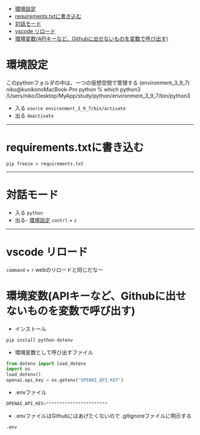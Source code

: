 - [環境設定](#環境設定)
- [requirements.txtに書き込む](#requirementstxtに書き込む)
- [対話モード](#対話モード)
- [vscode リロード](#vscode-リロード)
- [環境変数(APIキーなど、Githubに出せないものを変数で呼び出す)](#環境変数apiキーなどgithubに出せないものを変数で呼び出す)

# 環境設定
このpythonフォルダの中は、一つの仮想空間で管理する
(environment_3_9_7) niko@kunikonoMacBook-Pro python % which python3
/Users/niko/Desktop/MyApp/study/python/environment_3_9_7/bin/python3

- 入る
`source environment_3_9_7/bin/activate`
- 出る
`deactivate`
___

# requirements.txtに書き込む
`pip freeze > requirements.txt`
___
# 対話モード
- 入る
`python`
- 出る- [環境設定](#環境設定)
`contrl` + `z`
___

# vscode リロード
`command` + `r`  webのリロードと同じだなー

# 環境変数(APIキーなど、Githubに出せないものを変数で呼び出す)

- インストール
```python
pip install python-dotenv
```
- 環境変数として呼び出すファイル
```python
from dotenv import load_dotenv
import os
load_dotenv()
openai.api_key = os.getenv("OPENAI_API_KEY")
```
- .envファイル
```python
OPENAI_API_KEY=***********************
```

- .envファイルはGithubにはあげたくないので
  .gitignoreファイルに明示する
```python
.env
```
